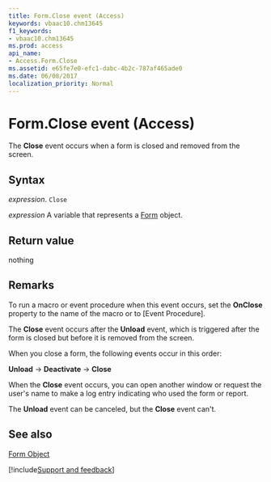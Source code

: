 ```yaml
---
title: Form.Close event (Access)
keywords: vbaac10.chm13645
f1_keywords:
- vbaac10.chm13645
ms.prod: access
api_name:
- Access.Form.Close
ms.assetid: e65fe7e0-efc1-dabc-4b2c-787af465ade0
ms.date: 06/08/2017
localization_priority: Normal
---
```



# Form.Close event (Access)

The  **Close** event occurs when a form is closed and removed from the screen.


## Syntax

_expression_. `Close`

_expression_ A variable that represents a [Form](Access.Form.md) object.


## Return value

nothing


## Remarks

To run a macro or event procedure when this event occurs, set the  **OnClose** property to the name of the macro or to [Event Procedure].

The  **Close** event occurs after the **Unload** event, which is triggered after the form is closed but before it is removed from the screen.

When you close a form, the following events occur in this order:

 **Unload** → **Deactivate** → **Close**

When the  **Close** event occurs, you can open another window or request the user's name to make a log entry indicating who used the form or report.

The  **Unload** event can be canceled, but the **Close** event can't.


## See also


[Form Object](Access.Form.md)

[!include[Support and feedback](~/includes/feedback-boilerplate.md)]